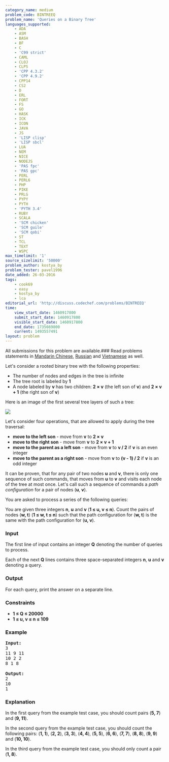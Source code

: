 ```yaml
---
category_name: medium
problem_code: BINTREEQ
problem_name: 'Queries on a Binary Tree'
languages_supported:
    - ADA
    - ASM
    - BASH
    - BF
    - C
    - 'C99 strict'
    - CAML
    - CLOJ
    - CLPS
    - 'CPP 4.3.2'
    - 'CPP 4.9.2'
    - CPP14
    - CS2
    - D
    - ERL
    - FORT
    - FS
    - GO
    - HASK
    - ICK
    - ICON
    - JAVA
    - JS
    - 'LISP clisp'
    - 'LISP sbcl'
    - LUA
    - NEM
    - NICE
    - NODEJS
    - 'PAS fpc'
    - 'PAS gpc'
    - PERL
    - PERL6
    - PHP
    - PIKE
    - PRLG
    - PYPY
    - PYTH
    - 'PYTH 3.4'
    - RUBY
    - SCALA
    - 'SCM chicken'
    - 'SCM guile'
    - 'SCM qobi'
    - ST
    - TCL
    - TEXT
    - WSPC
max_timelimit: '1'
source_sizelimit: '50000'
problem_author: kostya_by
problem_tester: pavel1996
date_added: 26-03-2016
tags:
    - cook69
    - easy
    - kostya_by
    - lca
editorial_url: 'http://discuss.codechef.com/problems/BINTREEQ'
time:
    view_start_date: 1460917800
    submit_start_date: 1460917800
    visible_start_date: 1460917800
    end_date: 1735669800
    current: 1493557491
layout: problem
---
```

All submissions for this problem are available.###  Read problems statements in [Mandarin Chinese](http://www.codechef.com/download/translated/COOK69/mandarin/BINTREEQ.pdf), [Russian](http://www.codechef.com/download/translated/COOK69/russian/BINTREEQ.pdf) and [Vietnamese](http://www.codechef.com/download/translated/COOK69/vietnamese/BINTREEQ.pdf) as well.

Let's consider a rooted binary tree with the following properties:

- The number of nodes and edges in the tree is infinite
- The tree root is labeled by **1**
- A node labeled by **v** has two children: **2 × v** (the left son of **v**) and **2 × v + 1** (the right son of **v**)

Here is an image of the first several tree layers of such a tree:

![](https://www.codechef.com/download/COOK69/1.png)

Let's consider four operations, that are allowed to apply during the tree traversal:

- **move to the left son** - move from **v** to **2 × v**
- **move to the right son** - move from **v** to **2 × v + 1**
- **move to the parent as a left son** - move from **v** to **v / 2** if **v** is an even integer
- **move to the parent as a right son** - move from **v** to **(v - 1) / 2** if **v** is an odd integer

It can be proven, that for any pair of two nodes **u** and **v**, there is only one sequence of such commands, that moves from **u** to **v** and visits each node of the tree at most once. Let's call such a sequence of commands a *path configuration* for a pair of nodes (**u**, **v**).

You are asked to process a series of the following queries:

You are given three integers **n**, **u** and **v** (**1 ≤ u, v ≤ n**). Count the pairs of nodes (**w, t**) (**1 ≤ w, t ≤ n**) such that the path configuration for (**w, t**) is the same with the path configuration for (**u, v**).

### Input

The first line of input contains an integer **Q** denoting the number of queries to process.

Each of the next **Q** lines contains three space-separated integers **n**, **u** and **v** denoting a query.

### Output

For each query, print the answer on a separate line.

### Constraints

- **1 ≤ Q ≤ 20000**
- **1 ≤ u, v ≤ n ≤ 109**

### Example

<pre><b>Input:</b>
3
11 9 11
10 2 2
8 1 8

<b>Output:</b>
2
10
1
</pre>
### Explanation

In the first query from the example test case, you should count pairs (**5, 7**) and (**9, 11**).

In the second query from the example test case, you should count the following pairs: (**1, 1**), (**2, 2**), (**3, 3**), (**4, 4**), (**5, 5**), (**6, 6**), (**7, 7**), (**8, 8**), (**9, 9**) and (**10, 10**).

In the third query from the example test case, you should only count a pair (**1, 8**).
